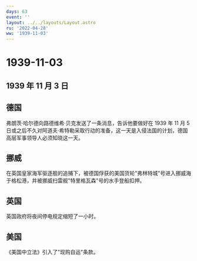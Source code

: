 ```yaml
---
days: 63
event: ''
layout: ../../layouts/Layout.astro
ru: '2022-04-28'
ww: '1939-11-03'
---
```


# 1939-11-03

## 1939 年 11 月 3 日

## 德国

弗朗茨·哈尔德向路德维希·贝克发送了一条消息，告诉他要做好在 1939 年 11 月
5
日或之后不久对阿道夫·希特勒采取行动的准备，这一天是入侵法国的计划，德国高层军事领导人必须知晓这一天。

## 挪威

在英国皇家海军驱逐舰的追捕下，被德国俘获的美国货轮"弗林特城"号进入挪威海于格松港，并被挪威扫雷舰"特里格瓦森"号的水手登船扣押。

## 英国

英国政府将夜间停电规定缩短了一小时。

## 美国

《美国中立法》引入了"现购自运"条款。